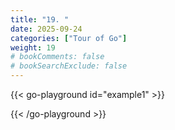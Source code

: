 ```yaml
---
title: "19. "
date: 2025-09-24
categories: ["Tour of Go"]
weight: 19
# bookComments: false
# bookSearchExclude: false
---
```


{{< go-playground id="example1" >}}



{{< /go-playground >}} 